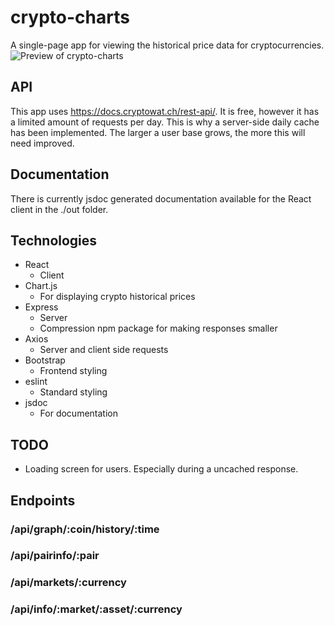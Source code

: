 # crypto-charts
A single-page app for viewing the historical price data for cryptocurrencies.  
![Preview of crypto-charts](https://i.imgur.com/9nMFCAn.gif "crypto-charts Demo")

## API
This app uses https://docs.cryptowat.ch/rest-api/. It is free, however it has a limited amount of requests per day. This is why a server-side daily cache has been implemented. The larger a user base grows, the more this will need improved.

## Documentation
There is currently jsdoc generated documentation available for the React client in the ./out folder.

## Technologies
- React
	- Client
- Chart.js
	- For displaying crypto historical prices
- Express
	- Server
	- Compression npm package for making responses smaller
- Axios
	- Server and client side requests
- Bootstrap
	- Frontend styling
- eslint
	- Standard styling
- jsdoc
	- For documentation

## TODO
- Loading screen for users. Especially during a uncached response.

## Endpoints
### /api/graph/:coin/history/:time

### /api/pairinfo/:pair

### /api/markets/:currency

### /api/info/:market/:asset/:currency

